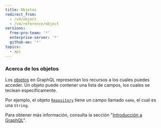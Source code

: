 ```yaml
---
title: Objetos
redirect_from:
  - /v4/object
  - /v4/reference/object
versions:
  free-pro-team: '*'
  enterprise-server: '*'
  github-ae: '*'
topics:
  - api
---
```


### Acerca de los objetos

Los [objetos](https://graphql.github.io/graphql-spec/June2018/#sec-Objects) en GraphQL representan los recursos a los cuales puedes acceder. Un objeto puede contener una lista de campos, los cuales se teclean específicamente.

Por ejemplo, el objeto [`Repository`](/graphql/reference/objects#repository) tiene un campo llamado `name`, el cual es una `String`.

Para obtener más información, consulta la sección "[Introducción a GraphQL](/graphql/guides/introduction-to-graphql)".

<!-- this page is pre-rendered by scripts because it's too big to load dynamically -->
<!-- see lib/graphql/static/prerendered-objects.json -->

